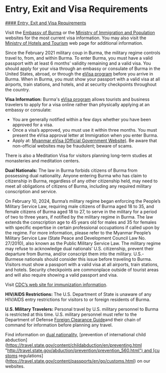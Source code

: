 # Entry, Exit and Visa Requirements

[#### Entry, Exit and Visa Requirements](javascript:void(0); "Entry, Exit and Visa Requirements")

Visit the [Embassy of Burma](https://mewashingtondc.org/) or the [Ministry of Immigration and Population](https://evisa.moip.gov.mm/) websites for the most current visa information. You may also visit the [Ministry of Hotels and Tourism](https://tourism.gov.mm/) web page for additional information.

Since the February 2021 military coup in Burma, the military regime controls travel to, from, and within Burma. To enter Burma, you must have a valid passport with at least 6 months’ validity remaining and a valid visa. You should apply for your visa through an embassy or consulate of Burma in the United States, abroad, or through the [eVisa program](https://evisa.moip.gov.mm/) before you arrive in Burma. When in Burma, you must show your passport with a valid visa at all airports, train stations, and hotels, and at security checkpoints throughout the country.

**Visa Information:** Burma's [eVisa program](https://evisa.moip.gov.mm/) allows tourists and business travelers to apply for a visa online rather than physically applying at an embassy or consulate:

* You are generally notified within a few days whether you have been approved for a visa.
* Once a visa’s approved, you must use it within three months. You must present the eVisa approval letter at Immigration when you enter Burma.
* Apply at: [Myanmar eVisa (Official Government Website)](https://evisa.moip.gov.mm/). Be aware that non-official websites may be fraudulent; beware of scams.

There is also a Meditation Visa for visitors planning long-term studies at monasteries and meditation centers.

**Dual Nationals:** The law in Burma forbids citizens of Burma from possessing dual nationality. Anyone entering Burma who has claim to citizenship in Burma, regardless of any other citizenship held, may need to meet all obligations of citizens of Burma, including any required military conscription and service.

On February 10, 2024, Burma’s military regime began enforcing the People’s Military Service Law, requiring male citizens of Burma aged 18 to 35, and female citizens of Burma aged 18 to 27, to serve in the military for a period of two to three years, if notified by the military regime in Burma. The law extends the conscription age to 45 years old for males and 35 for females with specific expertise in certain professional occupations if called upon by the regime. For more information, please refer to the Myanmar People’s Military Service Law (State Peace and Development Council Law No. 27/2010), also known as the Public Military Service Law. The military regime may refuse to acknowledge dual nationals’ U.S. citizenship, prevent their departure from Burma, and/or conscript them into the military. U.S.-Burmese nationals should consider this issue before traveling to Burma. Visitors must show a passport with a valid visa at all airports, train stations, and hotels. Security checkpoints are commonplace outside of tourist areas and will also require showing a valid passport and visa.

Visit [CDC’s web site for immunization information](http://wwwnc.cdc.gov/travel/destinations/list).

**HIV/AIDS Restrictions:** The U.S. Department of State is unaware of any HIV/AIDS entry restrictions for visitors to or foreign residents of Burma.

**U.S. Military Travelers:** Personal travel by U.S. military personnel to Burma is restricted at this time. U.S. military personnel must refer to the Department of Defense [Foreign Clearance Guide](https://apacs.milcloud.mil/fcg/index.html)and their chain of command for information before planning any travel.

Find information on [dual nationality](https://travel.state.gov/content/travel/en/international-travel/before-you-go/travelers-with-special-considerations/Dual-Nationality-Travelers.html "http://travel.state.gov/travel/cis_pa_tw/cis/cis_1753.html"), [prevention of international child abduction](https://travel.state.gov/content/childabduction/en/preventing.html "http://travel.state.gov/abduction/prevention/prevention_560.html") and [customs regulations](https://travel.state.gov/content/passports/en/go/customs.html) on our websites.